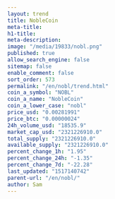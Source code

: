 ```yaml
---
layout: trend
title: NobleCoin
meta-title: 
h1-title: 
meta-description: 
image: "/media/19833/nobl.png"
published: true
allow_search_engine: false
sitemap: false
enable_comment: false
sort_order: 573
permalink: "/en/nobl/trend.html"
coin_a_symbol: "NOBL"
coin_a_name: "NobleCoin"
coin_a_lower_case: "nobl"
price_usd: "0.00281991"
price_btc: "0.00000024"
24h_volume_usd: "18535.9"
market_cap_usd: "2321226910.0"
total_supply: "2321226910.0"
available_supply: "2321226910.0"
percent_change_1h: "1.95"
percent_change_24h: "-1.35"
percent_change_7d: "-22.28"
last_updated: "1517140742"
parent-url: "/en/nobl/"
author: Sam
---
```


